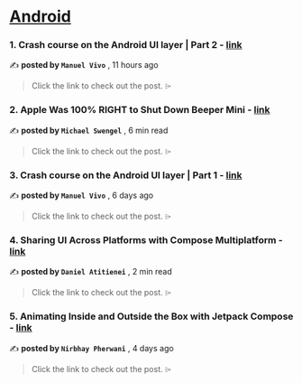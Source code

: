 
<h1><a href=https://medium.com/tag/android/recommended target="_blank" rel="noopener noreferrer">Android</a></h1>
<h3>1. Crash course on the Android UI layer | Part 2 - <a href=https://medium.com/bumble-tech/crash-course-on-the-android-ui-layer-part-2-2335171467e0?source=tag_recommended_feed---------0-84----------android----------a2061361_f2eb_4a1d_81bc_accdd432de7f------- target="_blank" rel="noopener noreferrer">link</a></h3>

✍️ **posted by `Manuel Vivo`** <date> , 11 hours ago</date>

<blockquote>Click the link to check out the post. ⌲</blockquote>

<h3>2. Apple Was 100% RIGHT to Shut Down Beeper Mini - <a href=https://medium.com/@michaelswengel/apple-was-100-right-to-shut-down-beeper-mini-9f3582667f39?source=tag_recommended_feed---------1-107----------android----------a2061361_f2eb_4a1d_81bc_accdd432de7f------- target="_blank" rel="noopener noreferrer">link</a></h3>

✍️ **posted by `Michael Swengel`** <date> , 6 min read</date>

<blockquote>Click the link to check out the post. ⌲</blockquote>

<h3>3. Crash course on the Android UI layer | Part 1 - <a href=https://medium.com/bumble-tech/crash-course-on-the-android-ui-layer-part-1-2094221a9be3?source=tag_recommended_feed---------2-85----------android----------a2061361_f2eb_4a1d_81bc_accdd432de7f------- target="_blank" rel="noopener noreferrer">link</a></h3>

✍️ **posted by `Manuel Vivo`** <date> , 6 days ago</date>

<blockquote>Click the link to check out the post. ⌲</blockquote>

<h3>4. Sharing UI Across Platforms with Compose Multiplatform - <a href=https://medium.com/@daniel.atitienei/sharing-ui-across-platforms-with-compose-multiplatform-d25d2825e996?source=tag_recommended_feed---------3-84----------android----------a2061361_f2eb_4a1d_81bc_accdd432de7f------- target="_blank" rel="noopener noreferrer">link</a></h3>

✍️ **posted by `Daniel Atitienei`** <date> , 2 min read</date>

<blockquote>Click the link to check out the post. ⌲</blockquote>

<h3>5. Animating Inside and Outside the Box with Jetpack Compose - <a href=https://medium.com/proandroiddev/animating-inside-and-outside-the-box-with-jetpack-compose-a56eba1b6af6?source=tag_recommended_feed---------4-107----------android----------a2061361_f2eb_4a1d_81bc_accdd432de7f------- target="_blank" rel="noopener noreferrer">link</a></h3>

✍️ **posted by `Nirbhay Pherwani`** <date> , 4 days ago</date>

<blockquote>Click the link to check out the post. ⌲</blockquote>

